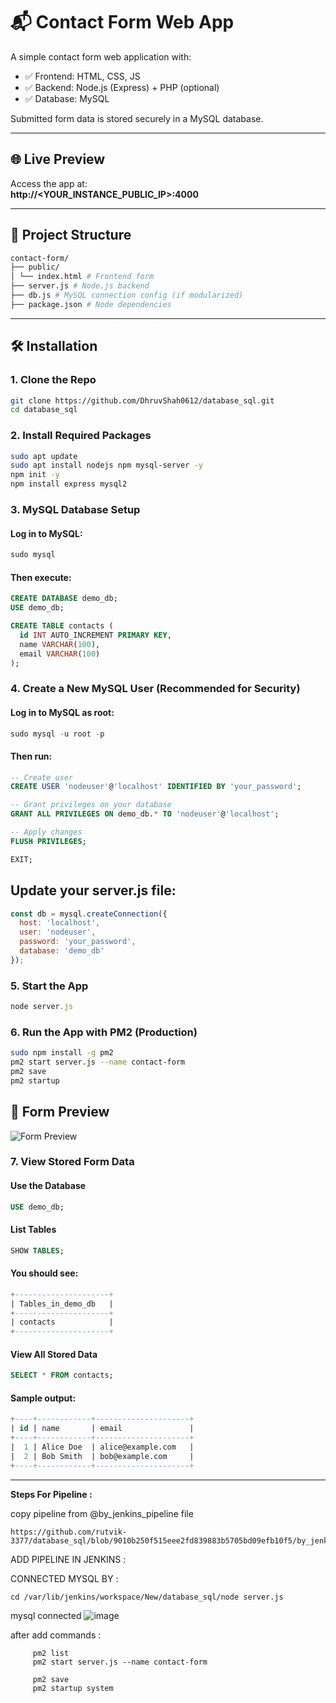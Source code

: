 # 📬 Contact Form Web App

A simple contact form web application with:

- ✅ Frontend: HTML, CSS, JS  
- ✅ Backend: Node.js (Express) + PHP (optional)  
- ✅ Database: MySQL

Submitted form data is stored securely in a MySQL database.

---

## 🌐 Live Preview

Access the app at:  
**http://<YOUR_INSTANCE_PUBLIC_IP>:4000**

---

## 📁 Project Structure
```bash
contact-form/
├── public/
│ └── index.html # Frontend form
├── server.js # Node.js backend
├── db.js # MySQL connection config (if modularized)
├── package.json # Node dependencies
```

---

## 🛠️ Installation

### 1. Clone the Repo

```bash
git clone https://github.com/DhruvShah0612/database_sql.git
cd database_sql
```

### 2. Install Required Packages
```bash
sudo apt update
sudo apt install nodejs npm mysql-server -y
npm init -y
npm install express mysql2
```

### 3. MySQL Database Setup
#### Log in to MySQL:
```sql
sudo mysql
```

#### Then execute:
```sql
CREATE DATABASE demo_db;
USE demo_db;

CREATE TABLE contacts (
  id INT AUTO_INCREMENT PRIMARY KEY,
  name VARCHAR(100),
  email VARCHAR(100)
);
```
### 4. Create a New MySQL User (Recommended for Security)
#### Log in to MySQL as root:
```sql
sudo mysql -u root -p
```
#### Then run:
```sql
-- Create user
CREATE USER 'nodeuser'@'localhost' IDENTIFIED BY 'your_password';

-- Grant privileges on your database
GRANT ALL PRIVILEGES ON demo_db.* TO 'nodeuser'@'localhost';

-- Apply changes
FLUSH PRIVILEGES;

EXIT;
```
## Update your server.js file:
```js
const db = mysql.createConnection({
  host: 'localhost',
  user: 'nodeuser',
  password: 'your_password',
  database: 'demo_db'
});
```

### 5. Start the App
```js
node server.js
```

### 6. Run the App with PM2 (Production)
```bash
sudo npm install -g pm2
pm2 start server.js --name contact-form
pm2 save
pm2 startup
```

## 📸 Form Preview

![Form Preview](form.png)

### 7. View Stored Form Data

#### Use the Database
```sql
USE demo_db;
```

#### List Tables
```sql
SHOW TABLES;
```

#### You should see:
```sql
+---------------------+
| Tables_in_demo_db   |
+---------------------+
| contacts            |
+---------------------+
```
#### View All Stored Data
```sql
SELECT * FROM contacts;
```

#### Sample output:
```sql
+----+------------+---------------------+
| id | name       | email               |
+----+------------+---------------------+
|  1 | Alice Doe  | alice@example.com   |
|  2 | Bob Smith  | bob@example.com     |
+----+------------+---------------------+
```
________________________________________________________________________________________________________

**Steps For Pipeline :**

copy pipeline from @by_jenkins_pipeline file 

```
https://github.com/rutvik-3377/database_sql/blob/9010b250f515eee2fd839883b5705bd09efb10f5/by_jenkins_pipeline.groovy

```
ADD PIPELINE IN JENKINS :

CONNECTED MYSQL BY : 

```
cd /var/lib/jenkins/workspace/New/database_sql/node server.js
```
mysql connected 
![image](https://github.com/user-attachments/assets/e8e5ff52-cc9d-49be-af04-d75db2ccac73)


after add commands :

``` base
     pm2 list
     pm2 start server.js --name contact-form
     
     pm2 save
     pm2 startup system
 ```
